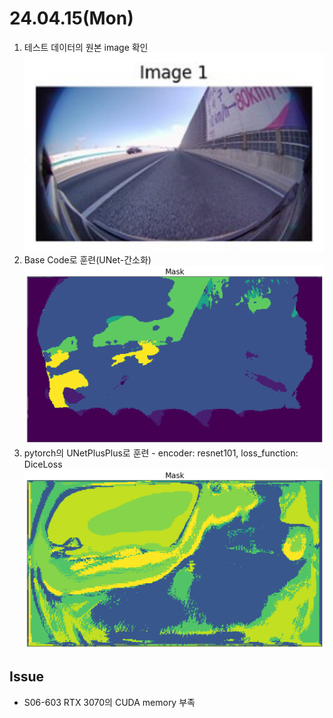 # 24.04.15(Mon)
1. 테스트 데이터의 원본 image 확인
![test_image](../data/result/7_week_origin_image.JPG)
2. Base Code로 훈련(UNet-간소화)
![UNet_image](../data/result/7_week_UNet_image.png)
3. pytorch의 UNetPlusPlus로 훈련 - encoder: resnet101, loss_function: DiceLoss
![UNet_image](../data/result/7_week_UNetPlusPlus_image.png) 

## Issue
- S06-603 RTX 3070의 CUDA memory 부족
